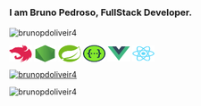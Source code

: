 ### I am Bruno Pedroso, FullStack Developer.
<p><img align="center" src="https://github-readme-stats.vercel.app/api/top-langs?username=brunopdoliveir4&show_icons=true&locale=en&layout=compact" alt="brunopdoliveir4" /></p>
</p>
<div>
<img align="center" alt="NestJS" height="30" width="40" src="https://raw.githubusercontent.com/devicons/devicon/master/icons/nestjs/nestjs-original.svg">  <img align="center" alt="NodeJS" height="30" width="40" src="https://raw.githubusercontent.com/devicons/devicon/master/icons/nodejs/nodejs-original.svg"> <img align="center" alt="Java" height="30" width="40" src="https://raw.githubusercontent.com/devicons/devicon/master/icons/spring/spring-original.svg"> <img align="center" alt="Swagger" height="30" width="40" src="https://raw.githubusercontent.com/devicons/devicon/master/icons/swagger/swagger-original.svg"> <img align="center" alt="VueJS" height="30" width="40" src="https://raw.githubusercontent.com/devicons/devicon/master/icons/vuejs/vuejs-original.svg">  <img align="center" alt="ReactJS" height="30" width="40" src="https://raw.githubusercontent.com/devicons/devicon/master/icons/react/react-original.svg"> 
<div>
</div>
</div>
<div>
<p>
</p>
<p align="left"> <a href="https://github.com/ryo-ma/github-profile-trophy"><img src="https://github-profile-trophy.vercel.app/?username=brunopdoliveir4&title=-Stars,-PullRequest,-Issues,-Reviews" alt="brunopdoliveir4" /></a> </p>

<p align="left"> <img src="https://komarev.com/ghpvc/?username=brunopdoliveir4&label=Profile%20views&color=0e75b6&style=flat" alt="brunopdoliveir4" /> </p>
</div>
